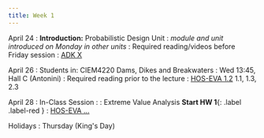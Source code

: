 ```yaml
---
title: Week 1
---
```


April 24
: **Introduction:** Probabilistic Design Unit
: *module and unit introduced on Monday in other units*
: Required reading/videos before Friday session
  : [ADK X](https://doi.org/10.1017/9781108991889)

April 26
: Students in: CIEM4220 Dams, Dikes and Breakwaters
: Wed 13:45, Hall C (Antonini)
: Required reading prior to the lecture 
  : [HOS-EVA 1.2](https://tudelft-citg.github.io/HOS-prob-design/EVA/RT.html) 1.1, 1.3, 2.3

April 28
: In-Class Session
  : 
: Extreme Value Analysis **Start HW 1**{: .label .label-red }
  : [HOS-EVA ...](#)

Holidays
: Thursday (King's Day)
